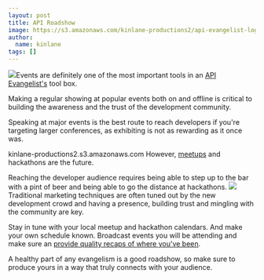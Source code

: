 ```yaml
---
layout: post
title: API Roadshow
image: https://s3.amazonaws.com/kinlane-productions2/api-evangelist-logos/api-evangelist-butterfly-vertical.png
author:
  name: kinlane
tags: []
---
```

[![](http://kinlane-productions2.s3.amazonaws.com/meetup.png)](http://www.meetup.com)Events are definitely one of the most important tools in an [API Evangelist's](http://www.apievangelist.com) tool box.

Making a regular showing at popular events both on and offline is critical to building the awareness and the trust of the development community.

Speaking at major events is the best route to reach developers if you're targeting larger conferences, as exhibiting is not as rewarding as it once was.

kinlane-productions2.s3.amazonaws.com However, [meetups](http://www.meetup.com) and hackathons are the future.

Reaching the developer audience requires being able to step up to the bar with a pint of beer and being able to go the distance at hackathons. [![](http://kinlane-productions.s3.amazonaws.com/hackathon.png)](http://razor.occams.info/blog/2009/12/14/gah09/) Traditional marketing techniques are often tuned out by the new development crowd and having a presence, building trust and mingling with the community are key.

Stay in tune with your local meetup and hackathon calendars. And make your own schedule known. Broadcast events you will be attending and make sure an [provide quality recaps of where you've been](http://blog.twilio.com/2011/02/twilio-on-the-road-in-january-pennapps-and-philly-startup-weekend.html).

A healthy part of any evangelism is a good roadshow, so make sure to produce yours in a way that truly connects with your audience.